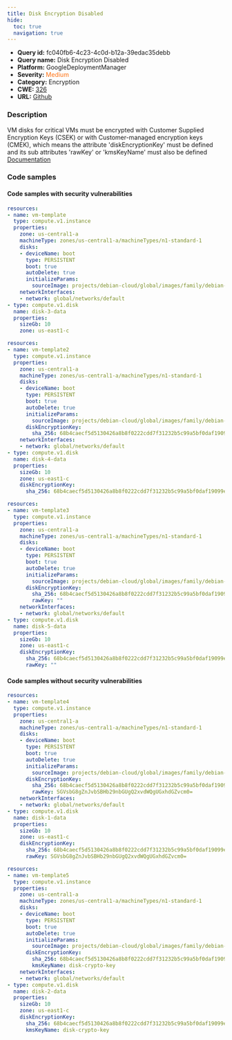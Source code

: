 ```yaml
---
title: Disk Encryption Disabled
hide:
  toc: true
  navigation: true
---
```


<style>
  .highlight .hll {
    background-color: #ff171742;
  }
  .md-content {
    max-width: 1100px;
    margin: 0 auto;
  }
</style>

-   **Query id:** fc040fb6-4c23-4c0d-b12a-39edac35debb
-   **Query name:** Disk Encryption Disabled
-   **Platform:** GoogleDeploymentManager
-   **Severity:** <span style="color:#ff7213">Medium</span>
-   **Category:** Encryption
-   **CWE:** <a href="https://cwe.mitre.org/data/definitions/326.html" onclick="newWindowOpenerSafe(event, 'https://cwe.mitre.org/data/definitions/326.html')">326</a>
-   **URL:** [Github](https://github.com/Checkmarx/kics/tree/master/assets/queries/googleDeploymentManager/gcp/disk_encryption_disabled)

### Description
VM disks for critical VMs must be encrypted with Customer Supplied Encryption Keys (CSEK) or with Customer-managed encryption keys (CMEK), which means the attribute 'diskEncryptionKey' must be defined and its sub attributes 'rawKey' or 'kmsKeyName' must also be defined<br>
[Documentation](https://cloud.google.com/compute/docs/reference/rest/v1/instances)

### Code samples
#### Code samples with security vulnerabilities
```yaml title="Positive test num. 1 - yaml file" hl_lines="8 18"
resources:
- name: vm-template
  type: compute.v1.instance
  properties:
    zone: us-central1-a
    machineType: zones/us-central1-a/machineTypes/n1-standard-1
    disks:
    - deviceName: boot
      type: PERSISTENT
      boot: true
      autoDelete: true
      initializeParams:
        sourceImage: projects/debian-cloud/global/images/family/debian-9
    networkInterfaces:
    - network: global/networks/default
- type: compute.v1.disk
  name: disk-3-data
  properties:
    sizeGb: 10
    zone: us-east1-c

```
```yaml title="Positive test num. 2 - yaml file" hl_lines="14 23"
resources:
- name: vm-template2
  type: compute.v1.instance
  properties:
    zone: us-central1-a
    machineType: zones/us-central1-a/machineTypes/n1-standard-1
    disks:
    - deviceName: boot
      type: PERSISTENT
      boot: true
      autoDelete: true
      initializeParams:
        sourceImage: projects/debian-cloud/global/images/family/debian-9
      diskEncryptionKey:
        sha_256: 68b4caecf5d5130426a8b8f0222cdd7f31232b5c99a5bf0daf19099e26e2ec29
    networkInterfaces:
    - network: global/networks/default
- type: compute.v1.disk
  name: disk-4-data
  properties:
    sizeGb: 10
    zone: us-east1-c
    diskEncryptionKey:
      sha_256: 68b4caecf5d5130426a8b8f0222cdd7f31232b5c99a5bf0daf19099e26e2ec29

```
```yaml title="Positive test num. 3 - yaml file" hl_lines="16 26"
resources:
- name: vm-template3
  type: compute.v1.instance
  properties:
    zone: us-central1-a
    machineType: zones/us-central1-a/machineTypes/n1-standard-1
    disks:
    - deviceName: boot
      type: PERSISTENT
      boot: true
      autoDelete: true
      initializeParams:
        sourceImage: projects/debian-cloud/global/images/family/debian-9
      diskEncryptionKey:
        sha_256: 68b4caecf5d5130426a8b8f0222cdd7f31232b5c99a5bf0daf19099e26e2ec29
        rawKey: ""
    networkInterfaces:
    - network: global/networks/default
- type: compute.v1.disk
  name: disk-5-data
  properties:
    sizeGb: 10
    zone: us-east1-c
    diskEncryptionKey:
      sha_256: 68b4caecf5d5130426a8b8f0222cdd7f31232b5c99a5bf0daf19099e26e2ec29
      rawKey: ""

```


#### Code samples without security vulnerabilities
```yaml title="Negative test num. 1 - yaml file"
resources:
- name: vm-template4
  type: compute.v1.instance
  properties:
    zone: us-central1-a
    machineType: zones/us-central1-a/machineTypes/n1-standard-1
    disks:
    - deviceName: boot
      type: PERSISTENT
      boot: true
      autoDelete: true
      initializeParams:
        sourceImage: projects/debian-cloud/global/images/family/debian-9
      diskEncryptionKey:
        sha_256: 68b4caecf5d5130426a8b8f0222cdd7f31232b5c99a5bf0daf19099e26e2ec29
        rawKey: SGVsbG8gZnJvbSBHb29nbGUgQ2xvdWQgUGxhdGZvcm0=
    networkInterfaces:
    - network: global/networks/default
- type: compute.v1.disk
  name: disk-1-data
  properties:
    sizeGb: 10
    zone: us-east1-c
    diskEncryptionKey:
      sha_256: 68b4caecf5d5130426a8b8f0222cdd7f31232b5c99a5bf0daf19099e26e2ec29
      rawKey: SGVsbG8gZnJvbSBHb29nbGUgQ2xvdWQgUGxhdGZvcm0=


```
```yaml title="Negative test num. 2 - yaml file"
resources:
- name: vm-template5
  type: compute.v1.instance
  properties:
    zone: us-central1-a
    machineType: zones/us-central1-a/machineTypes/n1-standard-1
    disks:
    - deviceName: boot
      type: PERSISTENT
      boot: true
      autoDelete: true
      initializeParams:
        sourceImage: projects/debian-cloud/global/images/family/debian-9
      diskEncryptionKey:
        sha_256: 68b4caecf5d5130426a8b8f0222cdd7f31232b5c99a5bf0daf19099e26e2ec29
        kmsKeyName: disk-crypto-key
    networkInterfaces:
    - network: global/networks/default
- type: compute.v1.disk
  name: disk-2-data
  properties:
    sizeGb: 10
    zone: us-east1-c
    diskEncryptionKey:
      sha_256: 68b4caecf5d5130426a8b8f0222cdd7f31232b5c99a5bf0daf19099e26e2ec29
      kmsKeyName: disk-crypto-key

```
